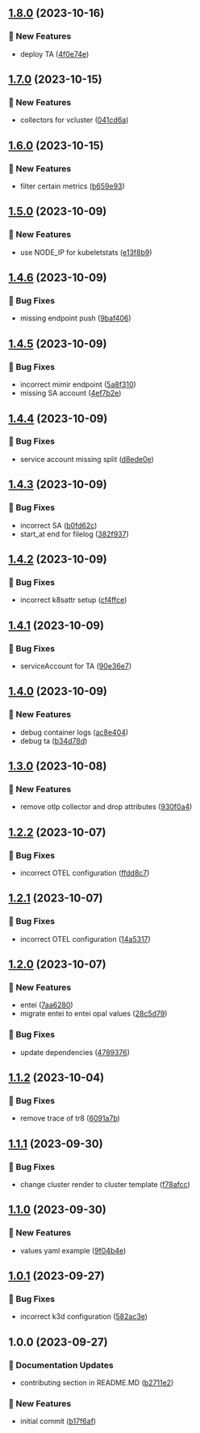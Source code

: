 ## [1.8.0](https://github.com/AtomiCloud/sulfoxide.silicon/compare/v1.7.0...v1.8.0) (2023-10-16)


### 🚀 New Features

* deploy TA ([4f0e74e](https://github.com/AtomiCloud/sulfoxide.silicon/commit/4f0e74e97e0ae53412ddcaba1272c3df48aa78b4))

## [1.7.0](https://github.com/AtomiCloud/sulfoxide.silicon/compare/v1.6.0...v1.7.0) (2023-10-15)


### 🚀 New Features

* collectors for vcluster ([041cd6a](https://github.com/AtomiCloud/sulfoxide.silicon/commit/041cd6a2289b6b86689648a99555330fe9f20534))

## [1.6.0](https://github.com/AtomiCloud/sulfoxide.silicon/compare/v1.5.0...v1.6.0) (2023-10-15)


### 🚀 New Features

* filter certain metrics ([b659e93](https://github.com/AtomiCloud/sulfoxide.silicon/commit/b659e93292b45e014b860a1d96c1d5dd9f17c273))

## [1.5.0](https://github.com/AtomiCloud/sulfoxide.silicon/compare/v1.4.6...v1.5.0) (2023-10-09)


### 🚀 New Features

* use NODE_IP for kubeletstats ([e13f8b9](https://github.com/AtomiCloud/sulfoxide.silicon/commit/e13f8b9ee8d3cabbdfd04efd91cb29d34dc46ce1))

## [1.4.6](https://github.com/AtomiCloud/sulfoxide.silicon/compare/v1.4.5...v1.4.6) (2023-10-09)


### 🐛 Bug Fixes

* missing endpoint push ([9baf406](https://github.com/AtomiCloud/sulfoxide.silicon/commit/9baf40650dd2fd250fa107dec4c2c10e121809aa))

## [1.4.5](https://github.com/AtomiCloud/sulfoxide.silicon/compare/v1.4.4...v1.4.5) (2023-10-09)


### 🐛 Bug Fixes

* incorrect mimir endpoint ([5a8f310](https://github.com/AtomiCloud/sulfoxide.silicon/commit/5a8f31080342ce97b4ea66843c55bdf9cca7247d))
* missing SA account ([4ef7b2e](https://github.com/AtomiCloud/sulfoxide.silicon/commit/4ef7b2ed4c17b5a8fc4ab3ae1e7620e1902537fb))

## [1.4.4](https://github.com/AtomiCloud/sulfoxide.silicon/compare/v1.4.3...v1.4.4) (2023-10-09)


### 🐛 Bug Fixes

* service account missing split ([d8ede0e](https://github.com/AtomiCloud/sulfoxide.silicon/commit/d8ede0ee9095d9ecda04df53fd663be7257782e2))

## [1.4.3](https://github.com/AtomiCloud/sulfoxide.silicon/compare/v1.4.2...v1.4.3) (2023-10-09)


### 🐛 Bug Fixes

* incorrect SA ([b0fd62c](https://github.com/AtomiCloud/sulfoxide.silicon/commit/b0fd62c0e922b7def65c91c8fca0e8faeac41406))
* start_at end for filelog ([382f937](https://github.com/AtomiCloud/sulfoxide.silicon/commit/382f9370379f4e3ed22b718ec4ee5032a3c32517))

## [1.4.2](https://github.com/AtomiCloud/sulfoxide.silicon/compare/v1.4.1...v1.4.2) (2023-10-09)


### 🐛 Bug Fixes

* incorrect k8sattr setup ([cf4ffce](https://github.com/AtomiCloud/sulfoxide.silicon/commit/cf4ffce8aad1725b73773358f81bd8c5cdc562b7))

## [1.4.1](https://github.com/AtomiCloud/sulfoxide.silicon/compare/v1.4.0...v1.4.1) (2023-10-09)


### 🐛 Bug Fixes

* serviceAccount for TA ([90e36e7](https://github.com/AtomiCloud/sulfoxide.silicon/commit/90e36e7cd9185440d3c4110be0da60f3691d7275))

## [1.4.0](https://github.com/AtomiCloud/sulfoxide.silicon/compare/v1.3.0...v1.4.0) (2023-10-09)


### 🚀 New Features

* debug container logs ([ac8e404](https://github.com/AtomiCloud/sulfoxide.silicon/commit/ac8e404b0f1329a13a05ce64d0c9e78993c69a92))
* debug ta ([b34d78d](https://github.com/AtomiCloud/sulfoxide.silicon/commit/b34d78d41e7571351558420e6de72469a8c4390e))

## [1.3.0](https://github.com/AtomiCloud/sulfoxide.silicon/compare/v1.2.2...v1.3.0) (2023-10-08)


### 🚀 New Features

* remove otlp collector and drop attributes ([930f0a4](https://github.com/AtomiCloud/sulfoxide.silicon/commit/930f0a45deec805e1ad8ba9cdf879f643ab34969))

## [1.2.2](https://github.com/AtomiCloud/sulfoxide.silicon/compare/v1.2.1...v1.2.2) (2023-10-07)


### 🐛 Bug Fixes

* incorrect OTEL configuration ([ffdd8c7](https://github.com/AtomiCloud/sulfoxide.silicon/commit/ffdd8c7331d66bc77342a3281d6cdb8ab39fb967))

## [1.2.1](https://github.com/AtomiCloud/sulfoxide.silicon/compare/v1.2.0...v1.2.1) (2023-10-07)


### 🐛 Bug Fixes

* incorrect OTEL configuration ([14a5317](https://github.com/AtomiCloud/sulfoxide.silicon/commit/14a53179049f0b3b569c6879115a5bba9fddd22d))

## [1.2.0](https://github.com/AtomiCloud/sulfoxide.silicon/compare/v1.1.2...v1.2.0) (2023-10-07)


### 🚀 New Features

* entei ([7aa6280](https://github.com/AtomiCloud/sulfoxide.silicon/commit/7aa6280c92eafca2eb7f14478a02202e620ece1b))
* migrate entei to entei opal values ([28c5d79](https://github.com/AtomiCloud/sulfoxide.silicon/commit/28c5d79bd4792ba070d4f0e3f1f1cb77c885edcb))


### 🐛 Bug Fixes

* update dependencies ([4789376](https://github.com/AtomiCloud/sulfoxide.silicon/commit/47893767821746edbc8582f2cd54f61f13d3e43a))

## [1.1.2](https://github.com/AtomiCloud/sulfoxide.silicon/compare/v1.1.1...v1.1.2) (2023-10-04)


### 🐛 Bug Fixes

* remove trace of tr8 ([6091a7b](https://github.com/AtomiCloud/sulfoxide.silicon/commit/6091a7b3bd892ca69d1ae7fff9abe4a9dbe37e7b))

## [1.1.1](https://github.com/AtomiCloud/sulfoxide.silicon/compare/v1.1.0...v1.1.1) (2023-09-30)


### 🐛 Bug Fixes

* change cluster render to cluster template ([f78afcc](https://github.com/AtomiCloud/sulfoxide.silicon/commit/f78afcc26c780cd9c205c508aefc1f511007296c))

## [1.1.0](https://github.com/AtomiCloud/sulfoxide.silicon/compare/v1.0.1...v1.1.0) (2023-09-30)


### 🚀 New Features

* values yaml example ([9f04b4e](https://github.com/AtomiCloud/sulfoxide.silicon/commit/9f04b4ecf7c84697d556d61a0fe017b9764abf98))

## [1.0.1](https://github.com/AtomiCloud/sulfoxide.silicon/compare/v1.0.0...v1.0.1) (2023-09-27)


### 🐛 Bug Fixes

* incorrect k3d configuration ([582ac3e](https://github.com/AtomiCloud/sulfoxide.silicon/commit/582ac3e5f7e1867ccd8963b69108bbeec0045bcf))

## 1.0.0 (2023-09-27)


### 📝 Documentation Updates

* contributing section in README.MD ([b2711e2](https://github.com/AtomiCloud/sulfoxide.silicon/commit/b2711e2cf44844c1bf028395cd6e1fda87bafff6))


### 🚀 New Features

* initial commit ([b17f6af](https://github.com/AtomiCloud/sulfoxide.silicon/commit/b17f6afa02b9025bc57c22b0e5f3a031e2b34890))
